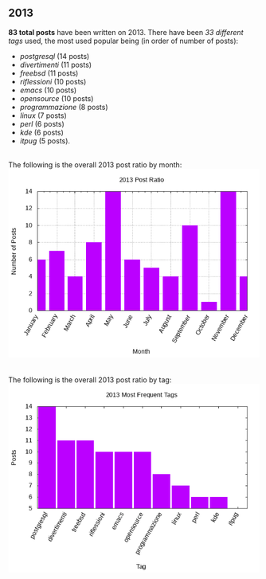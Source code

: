 ## 2013 

**83 total posts** have been written on 2013.
There have been *33 different tags* used, the most
used popular being (in order of number of posts):
 
- *postgresql* (14 posts)  
- *divertimenti* (11 posts)  
- *freebsd* (11 posts)  
- *riflessioni* (10 posts)  
- *emacs* (10 posts)  
- *opensource* (10 posts)  
- *programmazione* (8 posts)  
- *linux* (7 posts)  
- *perl* (6 posts)  
- *kde* (6 posts)  
- *itpug* (5 posts).<br/>
<br/>
The following is the overall 2013 post ratio by month:
<br/>
    <center>
      <img src="/images/stats/2013-months.png" alt="2013 post ratio per month" />
    </center>
<br/>

<br/>
The following is the overall 2013 post ratio by tag:
<br/>
  <center>
    <img src="/images/stats/2013-tags.png" alt="2013 post ratio per tag" />
  </center>
<br/>
